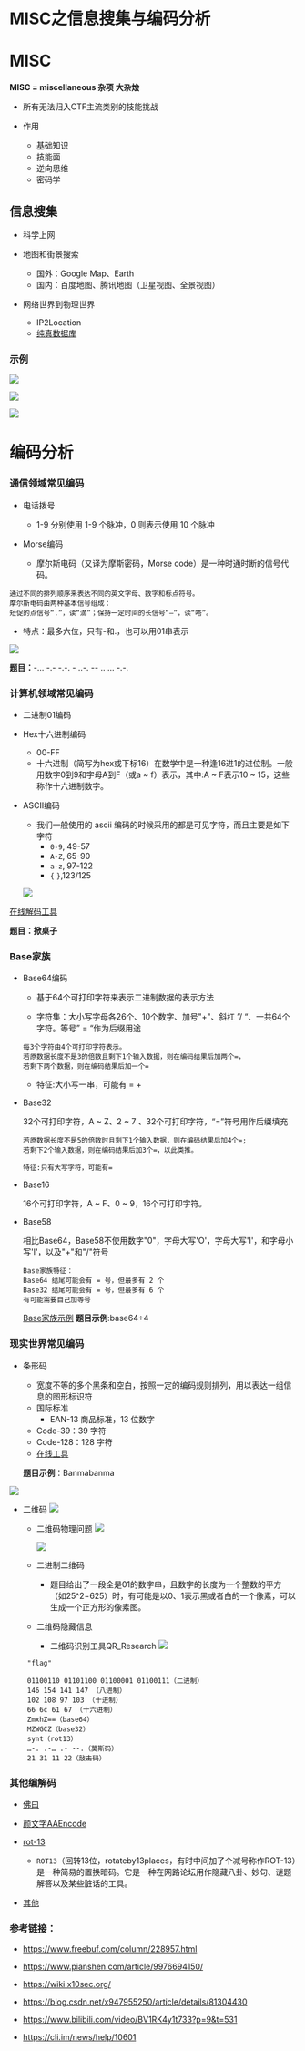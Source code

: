
# MISC之信息搜集与编码分析


# MISC

**MISC = miscellaneous 杂项 大杂烩**

- 所有无法归入CTF主流类别的技能挑战

- 作用
  - 基础知识 
  - 技能面 
  - 逆向思维
  - 密码学
  



## 信息搜集

- 科学上网

- 地图和街景搜索
  - 国外：Google Map、Earth
  - 国内：百度地图、腾讯地图（卫星视图、全景视图）

- 网络世界到物理世界
  - IP2Location
  - [纯真数据库](https://github.com/itbdw/ip-database)
    


### 示例
 ![](img/社工1.png)


 ![](img/狗.png)


 ![](img/社工2.png)

 

# 编码分析

### 通信领域常见编码

- 电话拨号

  - 1-9 分别使用 1-9 个脉冲，0 则表示使用 10 个脉冲

- Morse编码
  - 摩尔斯电码（又译为摩斯密码，Morse code）是一种时通时断的信号代码。
  

```
通过不同的排列顺序来表达不同的英文字母、数字和标点符号。
摩尔斯电码由两种基本信号组成：
短促的点信号“.”，读“滴”；保持一定时间的长信号“—”，读“嗒”。
```
  - 特点：最多六位，只有-和.，也可以用01串表示

  
  ![](img/morse.png)
  
  **题目：**-... -.- -.-. - ..-. -- .. ... -.-.
  

### 计算机领域常见编码

- 二进制01编码

- Hex十六进制编码

  - 00-FF
  - 十六进制（简写为hex或下标16）在数学中是一种逢16进1的进位制。一般用数字0到9和字母A到F（或a ~ f）表示，其中:A ~ F表示10 ~ 15，这些称作十六进制数字。


- ASCII编码

  - 我们一般使用的 ascii 编码的时候采用的都是可见字符，而且主要是如下字符
    - `0-9`, 49-57
    - `A-Z`, 65-90
    - `a-z`, 97-122
    - `{`  `}`,123/125


  ![](img/ascii.jpg)
  
 [在线解码工具](http://www.ab126.com/goju/1711.html)

**题目：掀桌子** 


### Base家族

- Base64编码

  - 基于64个可打印字符来表示二进制数据的表示方法

  - 字符集：大小写字母各26个、10个数字、加号"+"、斜杠 ”/ “、一共64个字符。等号” = “作为后缀用途
  ```
  每3个字符由4个可打印字符表示。
  若原数据长度不是3的倍数且剩下1个输入数据，则在编码结果后加两个=，
  若剩下两个数据，则在编码结果后加一个=  
  ```
  - 特征:大小写一串，可能有 = +


- Base32

  32个可打印字符，A ~ Z、2 ~ 7 、32个可打印字符，“=”符号用作后缀填充
  ```
  若原数据长度不是5的倍数时且剩下1个输入数据，则在编码结果后加4个=;
  若剩下2个输入数据，则在编码结果后加3个=，以此类推。
  
  特征:只有大写字符，可能有= 
  ```

- Base16

  16个可打印字符，A ~ F、0 ~ 9，16个可打印字符。

- Base58

  相比Base64，Base58不使用数字"0"，字母大写'O'，字母大写'I'，和字母小写'l'，以及"+"和"/"符号


  ```
  Base家族特征：
  Base64 结尾可能会有 = 号，但最多有 2 个
  Base32 结尾可能会有 = 号，但最多有 6 个
  有可能需要自己加等号
  ```

  [Base家族示例]()
  **题目示例**:base64÷4

### 现实世界常见编码

- 条形码
    - 宽度不等的多个黑条和空白，按照一定的编码规则排列，用以表达一组信息的图形标识符
    - 国际标准
      - EAN-13 商品标准，13 位数字
    - Code-39：39 字符
    - Code-128：128 字符
    - [在线工具](https://online-barcode-reader.inliteresearch.com/)

   **题目示例**：Banmabanma


![](img/斑马斑马.png)


- 二维码
     ![](img/二维码.jpg)

  - 二维码物理问题
     ![](img/二维码.PNG)


      ![](img/拼接.png)

  - 二进制二维码
    - 题目给出了一段全是01的数字串，且数字的长度为一个整数的平方（如25^2=625）时，有可能是以0、1表示黑或者白的一个像素，可以生成一个正方形的像素图。



  - 二维码隐藏信息
      - 二维码识别工具QR_Research
     ![](img/key不在.png)


  ```
   "flag"
   
   01100110 01101100 01100001 01100111（二进制）
   146 154 141 147 （八进制）
   102 108 97 103 （十进制）
   66 6c 61 67 （十六进制）
   ZmxhZ==（base64）
   MZWGCZ（base32）
   synt（rot13）
   …-. .-… .- --.（莫斯码）
   21 31 11 22（敲击码）
  ```


### 其他编解码
 - [佛曰](http://www.keyfc.net/BBs/tools/tudoucode.aspx)
 
 - [颜文字AAEncode](http://www.atoolbox.net/Tool.php?Id=703)

 - [rot-13](https://www.jisuan.mobi/puzzm6z1B1HH6yXW.html)
   - `ROT13`（回转13位，rotateby13places，有时中间加了个减号称作ROT-13）是一种简易的置换暗码。它是一种在网路论坛用作隐藏八卦、妙句、谜题解答以及某些脏话的工具。
  
- [其他](http://ctf.ssleye.com/)
  

### 参考链接：
- https://www.freebuf.com/column/228957.html

- https://www.pianshen.com/article/9976694150/

- https://wiki.x10sec.org/
  
- https://blog.csdn.net/x947955250/article/details/81304430

- https://www.bilibili.com/video/BV1RK4y1t733?p=9&t=531
  
- https://cli.im/news/help/10601
 

  
   